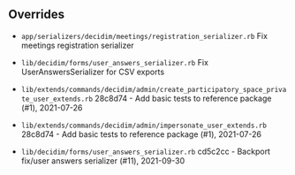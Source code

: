 ## Overrides

* `app/serializers/decidim/meetings/registration_serializer.rb`
Fix meetings registration serializer

* `lib/decidim/forms/user_answers_serializer.rb`
Fix UserAnswersSerializer for CSV exports

* `lib/extends/commands/decidim/admin/create_participatory_space_private_user_extends.rb`
28c8d74 - Add basic tests to reference package (#1), 2021-07-26

* `lib/extends/commands/decidim/admin/impersonate_user_extends.rb`
28c8d74 - Add basic tests to reference package (#1), 2021-07-26

* `lib/decidim/forms/user_answers_serializer.rb`
cd5c2cc - Backport fix/user answers serializer (#11), 2021-09-30

